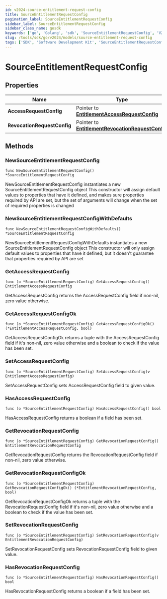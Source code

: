 ```yaml
---
id: v2024-source-entitlement-request-config
title: SourceEntitlementRequestConfig
pagination_label: SourceEntitlementRequestConfig
sidebar_label: SourceEntitlementRequestConfig
sidebar_class_name: gosdk
keywords: ['go', 'Golang', 'sdk', 'SourceEntitlementRequestConfig', 'V2024SourceEntitlementRequestConfig'] 
slug: /tools/sdk/go/v2024/models/source-entitlement-request-config
tags: ['SDK', 'Software Development Kit', 'SourceEntitlementRequestConfig', 'V2024SourceEntitlementRequestConfig']
---
```


# SourceEntitlementRequestConfig

## Properties

Name | Type | Description | Notes
------------ | ------------- | ------------- | -------------
**AccessRequestConfig** | Pointer to [**EntitlementAccessRequestConfig**](entitlement-access-request-config) |  | [optional] 
**RevocationRequestConfig** | Pointer to [**EntitlementRevocationRequestConfig**](entitlement-revocation-request-config) |  | [optional] 

## Methods

### NewSourceEntitlementRequestConfig

`func NewSourceEntitlementRequestConfig() *SourceEntitlementRequestConfig`

NewSourceEntitlementRequestConfig instantiates a new SourceEntitlementRequestConfig object
This constructor will assign default values to properties that have it defined,
and makes sure properties required by API are set, but the set of arguments
will change when the set of required properties is changed

### NewSourceEntitlementRequestConfigWithDefaults

`func NewSourceEntitlementRequestConfigWithDefaults() *SourceEntitlementRequestConfig`

NewSourceEntitlementRequestConfigWithDefaults instantiates a new SourceEntitlementRequestConfig object
This constructor will only assign default values to properties that have it defined,
but it doesn't guarantee that properties required by API are set

### GetAccessRequestConfig

`func (o *SourceEntitlementRequestConfig) GetAccessRequestConfig() EntitlementAccessRequestConfig`

GetAccessRequestConfig returns the AccessRequestConfig field if non-nil, zero value otherwise.

### GetAccessRequestConfigOk

`func (o *SourceEntitlementRequestConfig) GetAccessRequestConfigOk() (*EntitlementAccessRequestConfig, bool)`

GetAccessRequestConfigOk returns a tuple with the AccessRequestConfig field if it's non-nil, zero value otherwise
and a boolean to check if the value has been set.

### SetAccessRequestConfig

`func (o *SourceEntitlementRequestConfig) SetAccessRequestConfig(v EntitlementAccessRequestConfig)`

SetAccessRequestConfig sets AccessRequestConfig field to given value.

### HasAccessRequestConfig

`func (o *SourceEntitlementRequestConfig) HasAccessRequestConfig() bool`

HasAccessRequestConfig returns a boolean if a field has been set.

### GetRevocationRequestConfig

`func (o *SourceEntitlementRequestConfig) GetRevocationRequestConfig() EntitlementRevocationRequestConfig`

GetRevocationRequestConfig returns the RevocationRequestConfig field if non-nil, zero value otherwise.

### GetRevocationRequestConfigOk

`func (o *SourceEntitlementRequestConfig) GetRevocationRequestConfigOk() (*EntitlementRevocationRequestConfig, bool)`

GetRevocationRequestConfigOk returns a tuple with the RevocationRequestConfig field if it's non-nil, zero value otherwise
and a boolean to check if the value has been set.

### SetRevocationRequestConfig

`func (o *SourceEntitlementRequestConfig) SetRevocationRequestConfig(v EntitlementRevocationRequestConfig)`

SetRevocationRequestConfig sets RevocationRequestConfig field to given value.

### HasRevocationRequestConfig

`func (o *SourceEntitlementRequestConfig) HasRevocationRequestConfig() bool`

HasRevocationRequestConfig returns a boolean if a field has been set.



